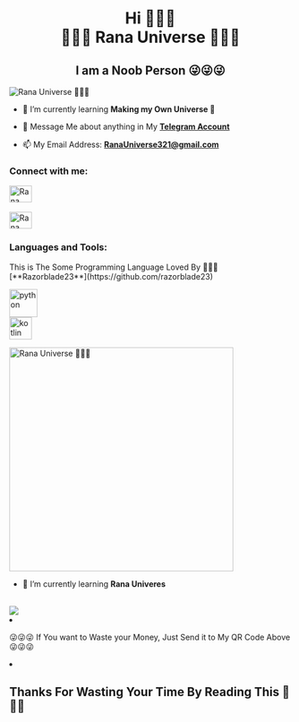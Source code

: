 <h1 align="center">Hi 👋👋👋
  <br>
  🍌🍌🍌 Rana Universe 🍌🍌🍌</h1>
<h2 align="center">I am a Noob Person 😜😜😜</h2>

<img align="center" alt="Rana Universe 🍌🍌🍌" src="https://te.legra.ph/file/8b6874766e0396edaf2d4.png">

- 🌱 I’m currently learning **Making my Own Universe 💪**

- 💬 Message Me about anything in My [**Telegram Account**](https://t.me/RanaUniverse)

- 📫 My Email Address: **RanaUniverse321@gmail.com**

<h3 align="left">Connect with me:</h3>
<p align="left">
<a href="https://fb.com/RanaUniverse" target="blank"><img align="center" src="https://raw.githubusercontent.com/rahuldkjain/github-profile-readme-generator/master/src/images/icons/Social/facebook.svg" alt="Rana Universe Facebook" height="30" width="40" /></a>
<br><br>
<a href="https://www.youtube.com/@RanaUniverse123" target="blank"><img align="center" src="https://raw.githubusercontent.com/rahuldkjain/github-profile-readme-generator/master/src/images/icons/Social/youtube.svg" alt="Rana Universe Youtube" height="30" width="40" /></a>
</p>

<h3 align="left">Languages and Tools:</h3>
  This is The Some Programming Language Loved By 🍌🍌🍌
  <br>
  [**Razorblade23**](https://github.com/razorblade23)

<p align="left">
<a href="https://www.python.org" target="_blank" rel="noreferrer"> <img src="https://www.python.org/static/img/python-logo.png" alt="python" height="50"/> </a>
    <br>
<a href="https://kotlinlang.org" target="_blank" rel="noreferrer"> <img src="https://kotlinlang.org/assets/images/apple-touch-icon.png" alt="kotlin" width="40" height="40"/> </a>
</p>

<img align="center" alt="Rana Universe 🍌🍌🍌" width="400" src="https://te.legra.ph/file/e92f33d0a271dc2e7ac71.png">

- 🍌 I’m currently learning **Rana Univeres**
<br>
<img align="center' alt="UPI ID: RanaUniverse@upi" src = "https://te.legra.ph/file/43d6e750e7b036ddded26.png"

- 😜😜😜 If You want to Waste your Money, Just Send it to My QR Code Above 😜😜😜

- <h2>Thanks For Wasting Your Time By Reading This 🍌🍌🍌 </h2>
